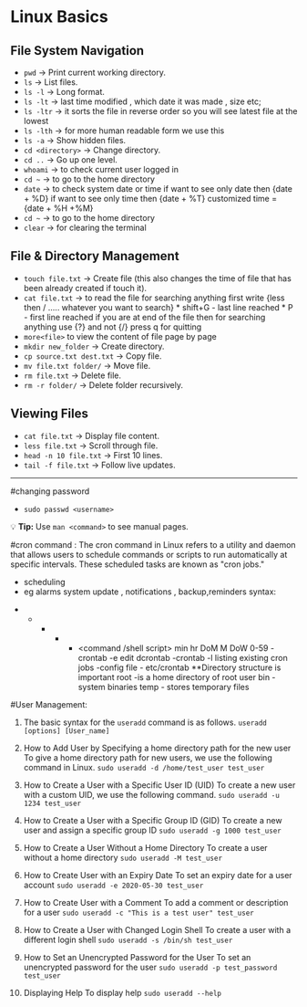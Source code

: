 # Linux Basics

## File System Navigation
 - `pwd` → Print current working directory.
 - `ls` → List files.
 - `ls -l` → Long format.
 - `ls -lt`  → last time modified , which date it was made , size etc;
 - `ls -ltr`  → it sorts the file in reverse order so you will see latest file at the lowest 
 - `ls -lth`  → for more human readable form we use this 
 - `ls -a` → Show hidden files.
 - `cd <directory>` → Change directory.
 - `cd ..` → Go up one level.
 - `whoami` → to check current user logged in
 - `cd ~` → to go to the home directory
 - `date` → to check system date or time 
        if want to see only date then {date + %D}
        if want to see only time then {date + %T}
        customized time = {date + %H +%M}
  - `cd ~` → to go to the home directory
   - `clear`  → for clearing the terminal
## File & Directory Management
- `touch file.txt` → Create file (this also changes the time of file that has been already created if touch it).
- `cat file.txt` → to read the file
        for searching anything first write {less <file> then / ..... whatever you want to search}
        * shift+G - last line reached
        * P - first line reached
        if you are at end of the file then for searching anything use {?} and not {/}
        press q for quitting
- `more<file>` to view the content of file page by page
- `mkdir new_folder` → Create directory.
- `cp source.txt dest.txt` → Copy file.
- `mv file.txt folder/` → Move file.
- `rm file.txt` → Delete file.
- `rm -r folder/` → Delete folder recursively.

## Viewing Files
- `cat file.txt` → Display file content.
- `less file.txt` → Scroll through file.
- `head -n 10 file.txt` → First 10 lines.
- `tail -f file.txt` → Follow live updates.

---
#changing password
- `sudo passwd <username>`

💡 **Tip:** Use `man <command>` to see manual pages.


#cron command :
The cron command in Linux refers to a utility and daemon that allows users to schedule commands or scripts to run automatically at specific intervals. These scheduled tasks are known as "cron jobs."
- scheduling 
- eg alarms system update , notifications , backup,reminders
syntax:
 *    *   *   *   * <command /shell script>
 min  hr DoM  M  DoW
 0-59
 -crontab -e edit dcrontab 
 -crontab -l listing existing cron jobs 
 -config file - etc/crontab
**Directory structure is important
root -is a home directory of root user 
bin - system binaries
temp - stores temporary files

#User Management:
1. The basic syntax for the `useradd` command is as follows.
`useradd [options] [User_name]`

2. How to Add User by Specifying a home directory path for the new user
To give a home directory path for new users, we use the following command in Linux.
`sudo useradd -d /home/test_user test_user`

3. How to Create a User with a Specific User ID (UID)
To create a new user with a custom UID, we use the following command.
`sudo useradd -u 1234 test_user`

4. How to Create a User with a Specific Group ID (GID)
To create a new user and assign a specific group ID
`sudo useradd -g 1000 test_user`

5. How to Create a User Without a Home Directory
To create a user without a home directory
`sudo useradd -M test_user`

6. How to Create User with an Expiry Date
To set an expiry date for a user account
`sudo useradd -e 2020-05-30 test_user`

7. How to Create User with a Comment
To add a comment or description for a user
`sudo useradd -c "This is a test user" test_user`

8. How to Create a User with Changed Login Shell
To create a user with a different login shell
`sudo useradd -s /bin/sh test_user`

9. How to Set an Unencrypted Password for the User
To set an unencrypted password for the user
`sudo useradd -p test_password test_user`

10. Displaying Help
To display help
`sudo useradd --help`
